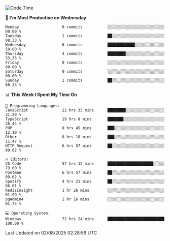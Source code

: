 <!--START_SECTION:waka-->
![Code Time](http://img.shields.io/badge/Code%20Time-5%2C458%20hrs%2048%20mins-blue)

📅 **I'm Most Productive on Wednesday** 

```text
Monday                   0 commits           ░░░░░░░░░░░░░░░░░░░░░░░░░   00.00 % 
Tuesday                  1 commits           ██░░░░░░░░░░░░░░░░░░░░░░░   08.33 % 
Wednesday                6 commits           ████████████░░░░░░░░░░░░░   50.00 % 
Thursday                 4 commits           ████████░░░░░░░░░░░░░░░░░   33.33 % 
Friday                   0 commits           ░░░░░░░░░░░░░░░░░░░░░░░░░   00.00 % 
Saturday                 0 commits           ░░░░░░░░░░░░░░░░░░░░░░░░░   00.00 % 
Sunday                   1 commits           ██░░░░░░░░░░░░░░░░░░░░░░░   08.33 % 
```


📊 **This Week I Spent My Time On** 

```text
💬 Programming Languages: 
JavaScript               22 hrs 35 mins      ████████░░░░░░░░░░░░░░░░░   31.20 % 
TypeScript               19 hrs 8 mins       ███████░░░░░░░░░░░░░░░░░░   26.44 % 
PHP                      8 hrs 45 mins       ███░░░░░░░░░░░░░░░░░░░░░░   12.10 % 
Other                    8 hrs 18 mins       ███░░░░░░░░░░░░░░░░░░░░░░   11.47 % 
HTTP Request             6 hrs 57 mins       ██░░░░░░░░░░░░░░░░░░░░░░░   09.62 % 

🔥 Editors: 
VS Code                  57 hrs 12 mins      ████████████████████░░░░░   79.00 % 
Postman                  6 hrs 57 mins       ██░░░░░░░░░░░░░░░░░░░░░░░   09.62 % 
Spotify                  4 hrs 21 mins       ██░░░░░░░░░░░░░░░░░░░░░░░   06.01 % 
RedisInsight             1 hr 26 mins        ░░░░░░░░░░░░░░░░░░░░░░░░░   01.99 % 
pgAdmin4                 1 hr 16 mins        ░░░░░░░░░░░░░░░░░░░░░░░░░   01.75 % 

💻 Operating System: 
Windows                  72 hrs 24 mins      █████████████████████████   100.00 % 
```


 Last Updated on 02/08/2025 02:28:56 UTC
<!--END_SECTION:waka-->
